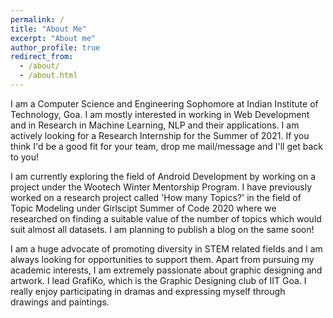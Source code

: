 ```yaml
---
permalink: /
title: "About Me"
excerpt: "About me"
author_profile: true
redirect_from: 
  - /about/
  - /about.html
---
```


I am a Computer Science and Engineering Sophomore at Indian Institute of Technology, Goa. I am mostly interested in working in Web Development and in Research in Machine Learning, NLP and their applications. I am actively looking for a Research Internship for the Summer of 2021. If you think I'd be a good fit for your team, drop me mail/message and I'll get back to you!

I am currently exploring the field of Android Development by working on a project under the Wootech Winter Mentorship Program. I have previously worked on a research project called 'How many Topics?' in the field of Topic Modeling under Girlscipt Summer of Code 2020 where we researched on finding a suitable value of the number of topics which would suit almost all datasets. I am planning to publish a blog on the same soon! 

I am a huge advocate of promoting diversity in STEM related fields and I am always looking for opportunities to support them. Apart from pursuing my academic interests, I am extremely passionate about graphic designing and artwork. I lead GrafiKo, which is the Graphic Designing club of IIT Goa. I really enjoy participating in dramas and expressing myself through drawings and paintings. 

